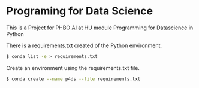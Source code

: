 # Programing for Data Science

This is a Project for PHBO AI at HU module Programming for Datascience in Python

There is a requirements.txt created of the Python environment. 

```bash
$ conda list -e > requirements.txt
```

Create an environment using the requirements.txt file.
```bash
$ conda create --name p4ds --file requirements.txt
```